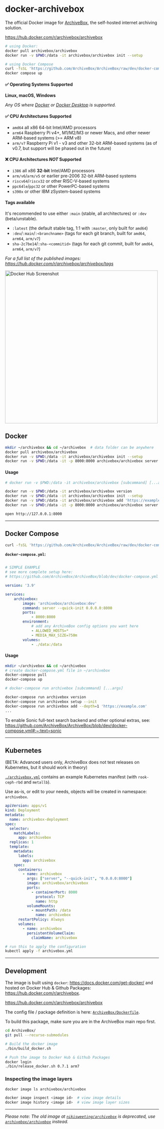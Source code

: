 # docker-archivebox

The official Docker image for [ArchiveBox](https://github.com/ArchiveBox/ArchiveBox), the self-hosted internet archiving solution.

https://hub.docker.com/r/archivebox/archivebox

```bash
# using Docker:
docker pull archivebox/archivebox
docker run -v $PWD:/data -it archivebox/archivebox init --setup

# using Docker Compose
curl -fsSL 'https://github.com/ArchiveBox/ArchiveBox/raw/dev/docker-compose.yml' > docker-compose.yml
docker compose up
```

#### ✅ Operating Systems Supported

**Linux, macOS, Windows**  
  
*Any OS where [Docker](https://docs.docker.com/engine/install/) or [Docker Desktop](https://docs.docker.com/get-docker/) is supported.*

#### ✅ CPU Architectures Supported

- `amd64` all x86 64-bit Intel/AMD processors
- `arm64` Raspberry Pi v4+, M1/M2/M3 or newer Macs, and other newer ARM-based systems (>= ARM v8)
- `arm/v7` Raspberry Pi v1 - v3 and other 32-bit ARM-based systems (as of v0.7, but support will be phased out in the future)

#### ❌ CPU Architectures _NOT_ Supported

- `i386` all x86 **32-bit** Intel/AMD processors
- `arm/v6`/`arm/v5` or earlier pre-2006 32-bit ARM-based systems
- `riscv64`/`riscv32` or other RISC-V-based systems
- `ppc64le`/`ppc32` or other PowerPC-based systems
- `s390x` or other IBM zSystem-based systems

#### Tags available

It's recommended to use either `:main` (stable, all architectures) or `:dev` (beta/unstable).

- `:latest` (the default stable tag, 1:1 with `:master`, only built for `amd64`)
- `:dev`/`:main`/`:<branchname>` (tags for each git branch, built for `amd64`, `arm64`, `arm/v7`)
- `sha-2c7be14`/`:sha-<commitid>` (tags for each git commit, built for `amd64`, `arm64`, `arm/v7`)

*For a full list of the published images: https://hub.docker.com/r/archivebox/archivebox/tags*

<img width="500px" alt="Docker Hub Screenshot" src="https://user-images.githubusercontent.com/511499/147287184-6f1201f8-6827-4002-a6a3-3aae7eb859d4.png">


## Docker

```bash
mkdir ~/archivebox && cd ~/archivebox  # data folder can be anywhere
docker pull archivebox/archivebox
docker run -v $PWD:/data -it archivebox/archivebox init --setup
docker run -v $PWD:/data -it -p 8000:8000 archivebox/archivebox server --quick-init 0.0.0.0:8000
```

#### Usage

```bash
# docker run -v $PWD:/data -it archivebox/archivebox [subcommand] [...args]

docker run -v $PWD:/data -it archivebox/archivebox version
docker run -v $PWD:/data -it archivebox/archivebox init --setup
docker run -v $PWD:/data -it archivebox/archivebox add 'https://example.com'
docker run -v $PWD:/data -it -p 8000:8000 archivebox/archivebox server 0.0.0.0:8000

open http://127.0.0.1:8000
```

---

## Docker Compose

```bash
curl -fsSL 'https://github.com/ArchiveBox/ArchiveBox/raw/dev/docker-compose.yml' > docker-compose.yml
```

**`docker-compose.yml`:**
```yaml

# SIMPLE EXAMPLE
# see more complete setup here:
# https://github.com/ArchiveBox/ArchiveBox/blob/dev/docker-compose.yml

version: '3.9'

services:
    archivebox:
        image: 'archivebox/archivebox:dev'
        command: server --quick-init 0.0.0.0:8000
        ports:
            - 8000:8000
        environment:
            # add any ArchiveBox config options you want here
            - ALLOWED_HOSTS=*
            - MEDIA_MAX_SIZE=750m
        volumes:
            - ./data:/data
```

#### Usage

```bash
mkdir ~/archivebox && cd ~/archivebox
# create docker-compose.yml file in ~/archivebox
docker-compose pull
docker-compose up

# docker-compose run archivebox [subcommand] [...args]

docker-compose run archivebox version
docker-compose run archivebox setup --init
docker-compose run archivebox add --depth=1 'https://example.com'
...
```

To enable Sonic full-text search backend and other optional extras, see: https://github.com/ArchiveBox/ArchiveBox/blob/dev/docker-compose.yml#:~:text=sonic

---

## Kubernetes

(BETA: Advanced users only, ArchiveBox does not test releases on Kubernetes, but it should work in theory)

[`./archivebox.yml`](https://github.com/ArchiveBox/docker-archivebox/blob/master/archivebox.yml) contains an example Kubernetes manifest (with `rook-ceph-rbd` and `metallb`).

Use as-is, or edit to your needs, objects will be created in namespace: `archivebox`.

```yaml
apiVersion: apps/v1
kind: Deployment
metadata:
  name: archivebox-deployment
spec:
  selector:
    matchLabels:
      app: archivebox
  replicas: 1
  template:
    metadata:
      labels:
        app: archivebox
    spec:
      containers:
        - name: archivebox
          args: ["server", "--quick-init", "0.0.0.0:8000"]
          image: archivebox/archivebox
          ports:
            - containerPort: 8000
              protocol: TCP
              name: http
          volumeMounts:
            - mountPath: /data
              name: archivebox
      restartPolicy: Always
      volumes:
        - name: archivebox
          persistentVolumeClaim:
            claimName: archivebox
```

```bash
# run this to apply the configuration
kubectl apply -f archivebox.yml
```

---

## Development

The image is built using `docker`: https://docs.docker.com/get-docker/ and hosted on Docker Hub & Github Packages: https://hub.docker.com/r/archivebox.

https://hub.docker.com/r/archivebox/archivebox

The config file / package definition is here: [`ArchiveBox/Dockerfile`](https://github.com/ArchiveBox/ArchiveBox/blob/master/Dockerfile).

To build this package, make sure you are in the ArchiveBox main repo first.

```bash
cd ArchiveBox/
git pull --recurse-submodules

# Build the docker image
./bin/build_docker.sh

# Push the image to Docker Hub & Github Packages
docker login
./bin/release_docker.sh 0.7.1 arm7 
```

### Inspecting the image layers

```bash
docker image ls archivebox/archivebox

docker image inspect <image id>  # view image details
docker image history <image id>  # view image layer sizes
```
---


*Please note: The old image at [`nikisweeting/archivebox`](https://hub.docker.com/r/nikisweeting/archivebox) is deprecated, use [`archivebox/archivebox`](https://hub.docker.com/r/archivebox/archivebox) instead.*

